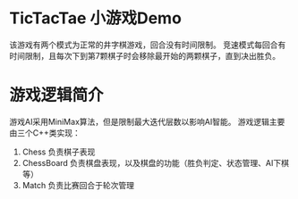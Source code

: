 # TicTacTae 小游戏Demo

该游戏有两个模式为正常的井字棋游戏，回合没有时间限制。
竞速模式每回合有时间限制，且每次下到第7颗棋子时会移除最开始的两颗棋子，直到决出胜负。

# 游戏逻辑简介

游戏AI采用MiniMax算法，但是限制最大迭代层数以影响AI智能。
游戏逻辑主要由三个C++类实现：
1. Chess 负责棋子表现
2. ChessBoard 负责棋盘表现，以及棋盘的功能（胜负判定、状态管理、AI下棋等）
3. Match 负责比赛回合于轮次管理
